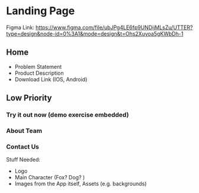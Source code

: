 # Landing Page

Figma Link: https://www.figma.com/file/ubJPg4LE6fp9UNDijMLsZu/UTTER?type=design&node-id=0%3A1&mode=design&t=Ohs2Xuyoa5gKWbDh-1

## Home 
- Problem Statement  
- Product Description
- Download Link (IOS, Android)

## Low Priority
### Try it out now (demo exercise embedded)
### About Team
### Contact Us 

Stuff Needed:
- Logo
- Main Character (Fox? Dog? )
- Images from the App itself, Assets (e.g. backgrounds)
